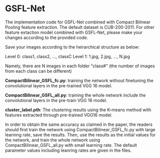# GSFL-Net
The implementation code for GSFL-Net combined with Compact Bilinear Pooling feature extraction. The default dataset is CUB-200-2011. For other feature extaction model combined with GSFL-Net, please make your changes according to the provided code.
 
Save your images according to the heirarchical structure as below:

Level 0: class1, class2, ..., classC
Level 1: 1.jpg, 2.jpg, ..., N.jpg


Namely, there are N images in each folder "class#" (the number of images from each class can be different)

**CompactBilinear_GSFL_fc.py**: training the network without finetuning the convolutional layers in the pre-trained VGG 16 model. 

**CompactBilinear_GSFL_all.py**: training the whole network include the convolutional layers in the pre-train VGG 16 model.

**cluster_label.pth**: The clustering results using the K-means method with features extracted through pre-trained VGG16 model. 

In order to obtain the same accuracy as claimed in the paper, the readers should first train the network using CompactBilinear_GSFL_fc.py with large learning rate, save the results. Then, use the results as the initial values for the network, and train the whole network using CompactBilinear_GSFL_all.py with small learning rate. The default parameter values including leanring rates are given in the files.
